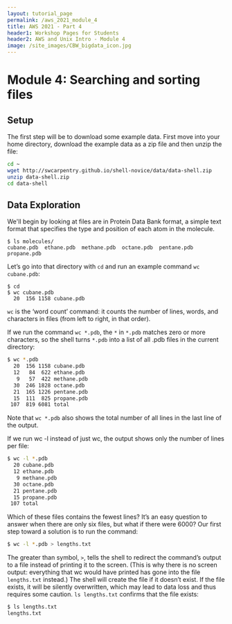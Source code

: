 ```yaml
---
layout: tutorial_page
permalink: /aws_2021_module_4
title: AWS 2021 - Part 4
header1: Workshop Pages for Students
header2: AWS and Unix Intro - Module 4
image: /site_images/CBW_bigdata_icon.jpg
---
```


# Module 4: Searching and sorting files

## Setup

The first step will be to download some example data. First move into your home directory, download the example data as a zip file and then unzip the file:

```bash
cd ~
wget http://swcarpentry.github.io/shell-novice/data/data-shell.zip
unzip data-shell.zip
cd data-shell
```

## Data Exploration

We'll begin by looking at files are in Protein Data Bank format, a simple text format that specifies the type and position of each atom in the molecule.

```
$ ls molecules/
cubane.pdb  ethane.pdb  methane.pdb  octane.pdb  pentane.pdb  propane.pdb
```

Let’s go into that directory with `cd` and run an example command `wc cubane.pdb`:

```
$ cd
$ wc cubane.pdb
  20  156 1158 cubane.pdb
```

`wc` is the ‘word count’ command: it counts the number of lines, words, and characters in files (from left to right, in that order).

If we run the command `wc *.pdb`, the `*` in `*.pdb` matches zero or more characters, so the shell turns `*.pdb` into a list of all .pdb files in the current directory:

```bash
$ wc *.pdb
  20  156 1158 cubane.pdb
  12   84  622 ethane.pdb
   9   57  422 methane.pdb
  30  246 1828 octane.pdb
  21  165 1226 pentane.pdb
  15  111  825 propane.pdb
 107  819 6081 total
```

Note that `wc *.pdb` also shows the total number of all lines in the last line of the output.

If we run wc -l instead of just wc, the output shows only the number of lines per file:

```bash
$ wc -l *.pdb
  20 cubane.pdb
  12 ethane.pdb
   9 methane.pdb
  30 octane.pdb
  21 pentane.pdb
  15 propane.pdb
 107 total
```

Which of these files contains the fewest lines? It’s an easy question to answer when there are only six files, but what if there were 6000? Our first step toward a solution is to run the command:

```bash
$ wc -l *.pdb > lengths.txt
```

The greater than symbol, `>`, tells the shell to redirect the command’s output to a file instead of printing it to the screen. (This is why there is no screen output: everything that wc would have printed has gone into the file `lengths.txt` instead.) The shell will create the file if it doesn’t exist. If the file exists, it will be silently overwritten, which may lead to data loss and thus requires some caution. `ls lengths.txt` confirms that the file exists:

```bash
$ ls lengths.txt
lengths.txt
```



